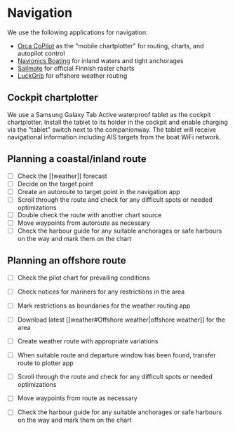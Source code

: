 # Navigation

We use the following applications for navigation:

* [Orca CoPilot](https://getorca.com) as the "mobile chartplotter" for routing, charts, and autopilot control
* [Navionics Boating](https://www.navionics.com/fin/apps/navionics-boating) for inland waters and tight anchorages
* [Sailmate](https://www.sailmate.com) for official Finnish raster charts
* [LuckGrib](https://luckgrib.com) for offshore weather routing

## Cockpit chartplotter
We use a Samsung Galaxy Tab Active waterproof tablet as the cockpit chartplotter.
Install the tablet to its holder in the cockpit and enable charging via the "tablet" switch next to the companionway.
The tablet will receive navigational information including AIS targets from the boat WiFi network.

## Planning a coastal/inland route

- [ ] Check the [[weather]] forecast
- [ ] Decide on the target point
- [ ] Create an autoroute to target point in the navigation app
- [ ] Scroll through the route and check for any difficult spots or needed optimizations
- [ ] Double check the route with another chart source
- [ ] Move waypoints from autoroute as necessary
- [ ] Check the harbour guide for any suitable anchorages or safe harbours on the way and mark them on the chart

## Planning an offshore route

- [ ] Check the pilot chart for prevailing conditions
- [ ] Check notices for mariners for any restrictions in the area
- [ ] Mark restrictions as boundaries for the weather routing app
- [ ] Download latest [[weather#Offshore weather|offshore weather]] for the area
- [ ] Create weather route with appropriate variations
- [ ] When suitable route and departure window has been found, transfer route to plotter app
- [ ] Scroll through the route and check for any difficult spots or needed optimizations
- [ ] Move waypoints from route as necessary
- [ ] Check the harbour guide for any suitable anchorages or safe harbours on the way and mark them on the chart


